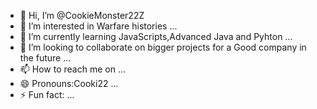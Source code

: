 - 👋 Hi, I’m @CookieMonster22Z
- 👀 I’m interested in Warfare histories ...
- 🌱 I’m currently learning JavaScripts,Advanced Java and Pyhton ...
- 💞️ I’m looking to collaborate on bigger projects for a Good company in the future ...
- 📫 How to reach me on  ...
- 😄 Pronouns:Cooki22 ...
- ⚡ Fun fact: ...

<!---
CookieMonster22Z/CookieMonster22Z is a ✨ special ✨ repository because its `README.md` (this file) appears on your GitHub profile.
You can click the Preview link to take a look at your changes.
--->
